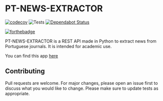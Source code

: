# PT-NEWS-EXTRACTOR
[![codecov](https://codecov.io/gh/spamz23/PT-NEWS_EXTRACTOR/branch/master/graph/badge.svg?token=KxMeNY2V78)](undefined)
![Tests](https://github.com/spamz23/PT-NEWS_EXTRACTOR/workflows/Tests/badge.svg)
[![Dependabot Status](https://api.dependabot.com/badges/status?host=github&repo=spamz23/PT-NEWS_EXTRACTOR)](https://dependabot.com)

[![forthebadge](https://forthebadge.com/images/badges/made-with-python.svg)](https://forthebadge.com)

PT-NEWS-EXTRACTOR is a REST API made in Python to extract news from Portuguese journals. It is intended for academic use.

You can find this app [here](https://pt-news-extractor.herokuapp.com/api/v1/)

## Contributing
Pull requests are welcome. For major changes, please open an issue first to discuss what you would like to change. Please make sure to update tests as appropriate.
